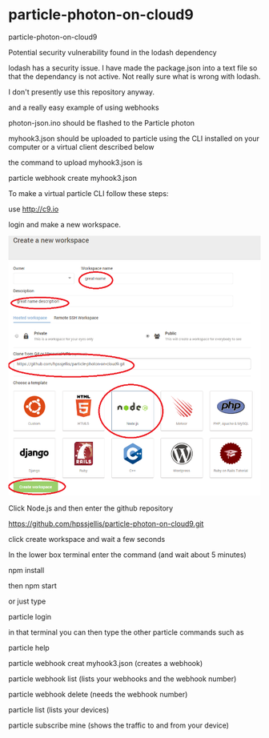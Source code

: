 # particle-photon-on-cloud9
particle-photon-on-cloud9


Potential security vulnerability found in the lodash dependency

lodash has a security issue. I have made the package.json into a text file so that the dependancy is not active. Not really sure what is wrong with lodash.

I don't presently use this repository anyway.




and a really easy example of using webhooks




photon-json.ino should be flashed to the Particle photon


myhook3.json should be uploaded to particle using the CLI installed on your computer or a virtual client described below

the command to upload myhook3.json is 

particle webhook create myhook3.json




To make a virtual particle CLI follow these steps:


use http://c9.io

login and make a new workspace.


![](cloud9-setup.png)


Click Node.js and then enter the github repository

https://github.com/hpssjellis/particle-photon-on-cloud9.git


click create workspace and wait a few seconds


In the lower box terminal enter the command (and wait about 5 minutes)

npm install


then npm start

or just type

particle login

in that terminal you can then type the other particle commands such as


particle help

particle webhook creat myhook3.json      (creates a webhook)

particle webhook list      (lists your webhooks and the webhook number)

particle webhook delete           (needs the webhook number)



particle list         (lists your devices)

particle subscribe mine    (shows the traffic to and from your device)

